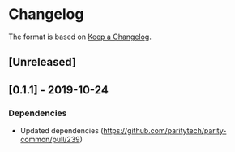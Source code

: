 # Changelog

The format is based on [Keep a Changelog]. 

[Keep a Changelog]: http://keepachangelog.com/en/1.0.0/

## [Unreleased]

## [0.1.1] - 2019-10-24
### Dependencies
- Updated dependencies (https://github.com/paritytech/parity-common/pull/239)
